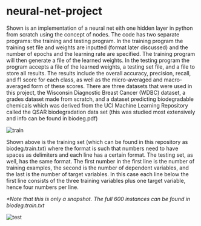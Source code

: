 # neural-net-project

Shown is an implementation of a neural net eith one hidden layer in python from scratch using the concept of nodes. The code has two separate programs: the training and testing program.
In the training program the training set file and weights are inputted (format later discussed) and the number of epochs and the learning rate are specified. The training program will then generate a file of the learned weights.
In the testing program the program accepts a file of the learned weights, a testing set file, and a file to store all results. The results include the overall accuracy, precision, recall, and f1 score for each class, as well as the micro-averaged and macro-averaged form of these scores.
There are three datasets that were used in this project, the Wisconsin Diagnostic Breast Cancer (WDBC) dataset, a grades dataset made from scratch, and a dataset predicting biodegradable chemicals which was derived from the UCI Machine Learning Repository called the QSAR biodegradation data set (this was studied most extensively and info can be found in biodeg.pdf) 

![train](https://user-images.githubusercontent.com/59486373/103460591-645d7400-4ce5-11eb-8daf-d0650cf8f5d1.png)

Shown above is the training set (which can be found in this repository as biodeg.train.txt) where the format is such that numbers need to have spaces as delimiters and each line has a certain format. The testing set, as well, has the same format. The first number in the first line is the number of training examples, the second is the number of dependent variables, and the last is the number of target variables. In this case each line below the first line consists of the three training variables plus one target variable, hence four numbers per line.

<i>*Note that this is only a snapshot. The full 600 instances can be found in biodeg.train.txt</i>

![test](https://user-images.githubusercontent.com/59486373/103460861-c323ed00-4ce7-11eb-9051-fce335879428.png)



